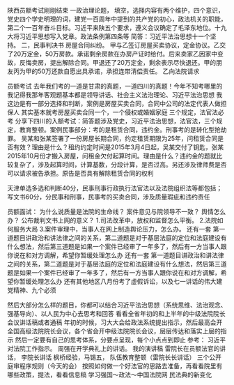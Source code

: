 

陕西员额考试刚刚结束
一政治理论题，
填空，选择内容有两个维护，四个意识，
党史四个学史明理的词，建党一百周年中提到的共产党的初心，政法机关的职能，第二个一百年奋斗目标。习近平来陕五个要求，遵义会议确定了毛泽东地位。十九大将习近平思想写入党章。政法条例第四条等
简答：习近平法治思想十一个坚持。
二，民事判决书
房屋合同纠纷。
甲与乙签订房屋买卖协议，定金协议。乙交了20万定金，50万房款。承诺剩余房款在办房产证时给付。后来卖家乙因家中变故，反悔卖房，提出解除合同。甲退还了20万定金，剩余表示尽快退还。甲的朋友丙为甲的50万还款自愿出具承诺，承担连带清偿责任。
乙向法院请求

员额考试
去年我们考的一道是甘肃的真题，一道四川的真题！今年不知考哪里的
我记得我那年客观题基本都是领导讲话、社会主义法治理论、习近平法治思想
我这边是有一部分选择和判断，案例是房屋买卖合同，合同中公司的法定代表人做担保人
其实基本就考房屋买卖合同一个，一个侵权或婚姻家庭
三个规定，法官法必考
分享下四川的入额考试：简答题涉及党史，习近平法治思想，法官法，三个规定，教育整顿。案例民事部分：考的是租赁合同，违约金。刑事考的是转化型抢劫罪。
吴某和张某签署了一份房屋长期合同，约定租赁期限为25年，问租赁合同是否有效？理由是什么？租约约定时间是2015年3月4日起，吴某交付了钥匙，张某2015年10月份才搬入房屋，问租金欠付起算时间。理由是什么？违约金的题就比较复杂了，涉及起算时间，计算基数，分段计算，是否过高。另还涉及律师费是否可以请求被告承担。原告是否具有解除租赁合同的权利

天津单选多选和判断40分，民事刑事行政执行法官法以及法院组织法等都包括；写文书60分，分民事和刑事，民事考的买卖合同，涉及质量瑕疵和违约责任

员额面试：
为什么说质量是法院的生命线？
案件意见与院领导不一致？
舆情怎么办？
公布裁判文书上网的意义？
1.司法改革中，放权和监督怎么平衡。
2.法院如何服务大局
3.案件审理中，当事人在网上制造舆论压力，怎么办。
还有一套
第一道题目讲政治和讲法律之间的关系，第二道题是对于基层法庭的定位和法庭建设有什么想法，然后第三道题是如果一个案件已经审了一年多了，然后有一方当事人跟你说在和对方调解，希望你暂缓处理怎么办
还有一套
第一道题目讲政治和讲法律之间的关系，第二道题是对于基层法庭的定位和法庭建设有什么想法，然后第三道题是如果一个案件已经审了一年多了，然后有一方当事人跟你说在和对方调解，希望你暂缓处理怎么办
还有其他地区八月份考了虚假诉讼，以及七一讲话的伟大建党精神、九个必须

然后大部分怎么样的题目，你都可以结合习近平法治思想（系统思维、法治观念、强基导向）、以人民为中心去思考和回答
看看全省年初的和上半年的中级法院院长会议讲话稿或者通稿
年初的时候，习大大会给政法系统提出指示，然后最高会开全国高级法院院长会议，各个省会开中级法院院长会议，层层传达和落实上层的指示
然后一定要有自己的思考体系，分要点呈现，每个小点点到即止
参考：
习近平对法院工作指示。
周强在开学典礼上的讲话。
我的演讲稿
雷院长在员额法官的讲话，
李院长讲话
枫桥经验，马锡五，
队伍教育整顿（雷院长长讲话）
三个公开
庭审程序规则（今天的会）
按照如何做一个好法官的思路去准备，再看看院里有哪些政策，提法，看看信息稿
学习强国～政法～中国法院网
民法典的新变化

